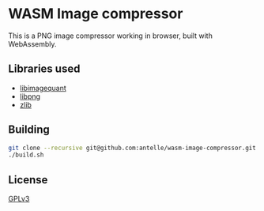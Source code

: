 # WASM Image compressor

This is a PNG image compressor working in browser, built with WebAssembly.

## Libraries used

- [libimagequant](https://pngquant.org/lib/)
- [libpng](http://www.libpng.org/pub/png/libpng.html)
- [zlib](http://www.zlib.net)

## Building

```bash
git clone --recursive git@github.com:antelle/wasm-image-compressor.git
./build.sh
```

## License

[GPLv3](LICENSE)
